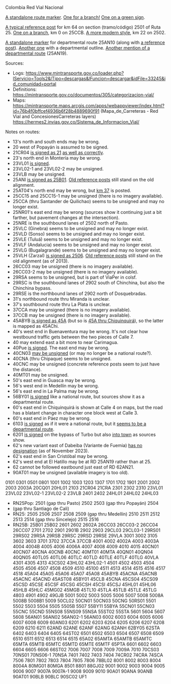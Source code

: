 Colombia Red Vial Nacional

[A standalone route marker](https://www.google.com/maps/@1.7545334,-77.2909335,3a,15y,340.29h,91.88t/data=!3m6!1e1!3m4!1sNP-wCRixRGc0MOmwZcZwzA!2e0!7i16384!8i8192?entry=ttu). [One for a branch!](https://www.google.com/maps/@8.9056773,-75.8016632,3a,28.4y,142.09h,87.4t/data=!3m6!1e1!3m4!1s7n_RUTch_l_dfUB2ASxHBA!2e0!7i16384!8i8192?entry=ttu) [One on a green sign](https://www.google.com/maps/@6.1530839,-75.5327083,3a,43y,138.97h,107.27t/data=!3m6!1e1!3m4!1sLHFj4aBG-rxtEoQx6ofb-Q!2e0!7i16384!8i8192?entry=ttu).

[A typical reference post](https://www.google.com/maps/@1.1111923,-77.3859513,3a,15y,206.33h,74.56t/data=!3m6!1e1!3m4!1sqgaDvWJgrUJ7bPau9BOPQA!2e0!7i13312!8i6656?entry=ttu) for km 64 on section (tramo/código) 2501 of Ruta 25. [One on a branch](https://www.google.com/maps/@2.4293666,-76.620974,3a,15.4y,58.46h,78.33t/data=!3m6!1e1!3m4!1sAL6KmFQYKGpjKORnXCJsYw!2e0!7i13312!8i6656?entry=ttu), km 0 on 25CCB. [A more modern style](https://www.google.com/maps/@1.327848,-77.2786018,3a,15.1y,66.25h,84.67t/data=!3m6!1e1!3m4!1seV6LO_kjs2UBgw-KZ4p3BA!2e0!7i16384!8i8192?entry=ttu), km 22 on 2502.

[A standalone marker](https://www.google.com/maps/@6.753454,-75.4887562,3a,15y,322.81h,86.87t/data=!3m6!1e1!3m4!1s8G_XpRiH8YWCcvwmR6jskg!2e0!7i16384!8i8192?entry=ttu) for departmental route 25AN10 (along with [a reference post](https://www.google.com/maps/@6.753324,-75.4887927,3a,15y,345.75h,81.4t/data=!3m7!1e1!3m5!1sSSM2emGD3A082p0atzMyDA!2e0!5s20151101T000000!7i13312!8i6656?entry=ttu)). [Another one](https://www.google.com/maps/@6.8826339,-75.6659979,3a,15y,310.12h,89.93t/data=!3m6!1e1!3m4!1stzUby1_v9GlYOESCO0HOcQ!2e0!7i16384!8i8192?entry=ttu) with a departmental outline. [Another mention of a departmental route](https://www.google.com/maps/@6.3841078,-75.4588402,3a,15.4y,139.03h,88.36t/data=!3m6!1e1!3m4!1saFiwcpKBdnC-2oMamL9RTQ!2e0!7i16384!8i8192?entry=ttu) (25AN19).

Sources:
* Logs: https://www.mintransporte.gov.co/loader.php?lServicio=Tools2&lTipo=descargas&lFuncion=descargar&idFile=33245&id_comunidad=portal
* Definitions: https://mintransporte.gov.co/documentos/305/categorizacion-vial/
* Maps: https://mintransporte.maps.arcgis.com/apps/webappviewer/index.html?id=76b4f0bffcef4936b6f28b4889690f91 (Mapa_de_Carreteras - Red Vial and ConcesionesCarreteras layers) https://hermes2.invias.gov.co/Sistema_de_Informacion_Vial/

Notes on routes:
* 13's north and south ends may be wrong.
* 20 west of Popayán is assumed to be signed.
* 21CR04 [is signed as 21](https://www.google.com/maps/@8.9573157,-75.8601316,3a,37.2y,293.23h,86.85t/data=!3m6!1e1!3m4!1splLrdEhLRpUu8b_RsKvqaQ!2e0!7i16384!8i8192?entry=ttu) [as well as correctly](https://www.google.com/maps/@8.931763,-75.9007758,3a,15.3y,26.65h,74.39t/data=!3m6!1e1!3m4!1shSgRohOGwZzycQM0dn3lxQ!2e0!7i16384!8i8192?entry=ttu).
* 23's north end in Montería may be wrong.
* 23VL01 [is signed](https://www.google.com/maps/@3.5452763,-76.489817,3a,15y,90.58h,88.68t/data=!3m6!1e1!3m4!1sY1iA_kYS3xwB-flsvZeJ4A!2e0!7i16384!8i8192?entry=ttu).
* 23VL02-1 and 23VL02-2 may be unsigned.
* 23VLB may be unsigned.
* 25ANI [is signed as 25B01](https://www.google.com/maps/@5.7368124,-75.6026485,3a,36.3y,40.35h,79.75t/data=!3m6!1e1!3m4!1s10u7DW2Wj5SsiK2j-C173w!2e0!7i16384!8i8192?entry=ttu). [Old reference posts](https://www.google.com/maps/@5.7431355,-75.6142468,3a,15y,123.27h,75.39t/data=!3m6!1e1!3m4!1s96LC_8OlF5nn8B6lUMWhNw!2e0!7i16384!8i8192?entry=ttu) still stand on the old alignment.
* 25AT04's north end may be wrong, but [km 37](https://www.google.com/maps/@11.0360821,-74.8325192,3a,15.6y,262.49h,82.07t/data=!3m6!1e1!3m4!1sxhOskj5IKKhd-5qDx9VF1A!2e0!7i16384!8i8192?entry=ttu) is posted.
* 25CC15 and 25CC15-1 may be unsigned (there is no imagery available).
* 25CCA (thru Santander de Quilichao) seems to be unsigned and may no longer exist.
* 25NR01's east end may be wrong (sources show it continuing just a bit farther, but pavement changes at the intersection).
* 25NRE is the southbound lanes of 2502 north of Pasto.
* 25VLC (Ginebra) seems to be unsigned and may no longer exist.
* 25VLD (Sonso) seems to be unsigned and may no longer exist.
* 25VLE (Tuluá) seems to be unsigned and may no longer exist.
* 25VLF (Andalucia) seems to be unsigned and may no longer exist.
* 25VLG (Bugalagrande) seems to be unsigned and may no longer exist.
* 25VLH (Zarzal) [is signed as 2506](https://www.google.com/maps/@4.3897331,-76.0624464,3a,32.2y,60.83h,81.67t/data=!3m6!1e1!3m4!1s4d6QRgVD2LG_aIHqduZZxQ!2e0!7i16384!8i8192?entry=ttu). [Old reference posts](https://www.google.com/maps/@4.3897972,-76.0689545,3a,15.8y,90.85h,66.69t/data=!3m6!1e1!3m4!1s8TM9oOuOvR3Yv71bnTxNGg!2e0!7i13312!8i6656?entry=ttu) still stand on the old alignment (as of 2013).
* 26CC03 may be unsigned (there is no imagery available).
* 26CC03-2 may be unsigned (there is no imagery available).
* 29RSA seems to be unsigned, but is part of ViaPer in colsf.
* 29RSC is the southbound lanes of 2902 south of Chinchina, but also the Chinchina bypass.
* 29RSE is the northbound lanes of 2902 north of Dosquebradas.
* 31's northbound route thru Miranda is unclear.
* 37's southbound route thru La Plata is unclear.
* 37CCA may be unsigned (there is no imagery available).
* 37CCB may be unsigned (there is no imagery available).
* 45ABYB [is signed as 45A](https://www.google.com/maps/@5.5998284,-73.8359361,3a,15y,300.88h,83.61t/data=!3m6!1e1!3m4!1sUL89qPZm4E1Riz8rl5ZAqg!2e0!7i16384!8i8192?entry=ttu) (but so is [45A thru Chiquinquirá](https://www.google.com/maps/@5.6140055,-73.8154137,3a,27.7y,102.72h,67.01t/data=!3m6!1e1!3m4!1sSi-BkkF3ymplvte4AolHJQ!2e0!7i16384!8i8192?entry=ttu)), so the latter is mapped as 45AChi.
* 40's west end in Buenaventura may be wrong. It's not clear how westbound traffic gets between the two pieces of Calle 7.
* 40 may extend east a bit more to near Carimagua.
* 40Pue [is signed](https://www.google.com/maps/@6.1895912,-67.5011131,3a,15y,102.6h,83.81t/data=!3m6!1e1!3m4!1sAF1QipNuysxs3gOdwzEPreTEYTsbGMFXlwt9IN6wIPkq!2e10!7i1920!8i1080?entry=ttu). The east end may be wrong.
* 40CN03 [may be unsigned](https://www.google.com/maps/@4.5553599,-74.2592082,3a,16.5y,61.89h,83.06t/data=!3m6!1e1!3m4!1smEKuJhLjJ8pRte6sl9qPmQ!2e0!7i16384!8i8192?entry=ttu) (or may no longer be a national route?).
* 40CNA (thru Chipaque) seems to be unsigned.
* 40CNC may be unsigned (concrete reference posts seem to just have the distance).
* 40MT01 may be unsigned.
* 50's east end in Guasca may be wrong.
* 56's west end in Medellín may be wrong.
* 56's east end in La Palma may be wrong.
* 56BY01 [is signed](https://www.google.com/maps/@5.0111831,-73.4288315,3a,24.2y,184.43h,76.58t/data=!3m6!1e1!3m4!1sRYQhRW0RVbgscYJ6JsZCMA!2e0!7i16384!8i8192?entry=ttu) like a national route, but sources show it as a departmental route.
* 60's east end in Chiquinquirá is shown at Calle 4 on maps, but the road has a blatant change in character one block west at Calle 3.
* 60's east end in Páez may be wrong.
* 6103 [is signed](https://www.google.com/maps/@5.7592354,-72.9063989,3a,26.4y,180.65h,84.34t/data=!3m6!1e1!3m4!1s-W0fsQi78uQ8AKScEKCf1w!2e0!7i16384!8i8192?entry=ttu) as if it were a national route, but it [seems to be a departmental route](https://mintransporte.gov.co/loader.php?lServicio=Tools2&lTipo=descargas&lFuncion=descargar&idFile=27214).
* 6201 [is signed](https://www.google.com/maps/@8.0786379,-76.6631551,3a,15.5y,324.33h,81.3t/data=!3m6!1e1!3m4!1shqYUEa-WhMjR-Krjy9v-7g!2e0!7i16384!8i8192?entry=ttu) on the bypass of Turbo but also [into town](https://www.google.com/maps/@8.0982214,-76.7197457,3a,48.3y,288.21h,81.82t/data=!3m6!1e1!3m4!1sPFiShMbwd8iol_k6FG3Bkw!2e0!7i16384!8i8192?entry=ttu) as sources show.
* 62's new variant east of Dabeiba (Variante de Fuemia) [has no designation](https://youtu.be/mDBZN27Ik1o?t=30) (as of November 2023).
* 62's east end in San Cristóbal may be wrong.
* 62's west end at El Hatillo may be at RD 25AN19 rather than at 25.
* 62 cannot be followed eastbound just east of RD 62AN21.
* 90AT01 may be unsigned (available imagery is too old).



0101
0301
0501
0801
1001
1002
1003
1203
1307
1701
1702
1901
2001
2002
2003
2003A
20CQ01
20HL01
2103
21CR04
21CRA
2301
2302
2310
23VL01
23VL02
23VL02-1
23VL02-2
23VLB
2401
2402
24HL01
24HL02
24HL03

* RN25Pop: 2501 (gap thru Pasto) 2502 2503 (gap thru Popayán) 2504
* (gap thru Santiago de Cali)
* RN25: 2505 2506 2507 2508 2509 (gap thru Medellín) 2510 2511 2512 2513 2514 (gap thru Sincelejo) 2515 2516
* RN25B: 25B01 25B02
2601
2602
2602A
26CC03
26CC03-2
26CC04
26CC07
2701
2702
2901
2901B
2902
2903
29CL03
29CL03-1
29RS01
29RS02
29RSA
29RSB
29RSC
29RSD
29RSE
29VLA
3001
3002
3105
3602
3603
3701
3702
37CCA
37CCB
4001
4002
4002A
4003
4003A
4004
4004B
4005
4006
4006A
4007
4008
4009
4010
4015
40CN01
40CN07
40CNA
40CNB
40CNC
40MT01
40MTA
40QN01
40QN04
40QN05
40TL05
40TL06
40TLC
40TLD
40TLE
40TLF
40TLG
40VLA
4301
4305
4313
43CS02
43HL02
43HL02-1
4501
4502
4503
4504
4505
4506
4507
4508
4509
4510
45100
4511
4513
4514
4515
4516
4517
4518
45A04
45A05
45A06
45A07
45A08
45ABYB
45ACNA
45ACNB
45ACNC
45ACND
45AST08
45BY01
45CLB
45CNA
45CS04
45CS09
45CSD
45CSE
45CSF
45CSG
45CSH
45CSI
45CSJ
45HL01
45HL06
45HLB
45HLC
45MG02
45MGB
45TL10
45TLA
45TLB
45TLE
45TLG
4803
4901
4902
49GJB
5001
5002
5003
5005
5006
5007
5008
5008A
5008B
5008B1
5009
50CL02
50CN01
50CN03
50CNG
50RS01
5501
5502
5503
5504
5505
5505B
5507
55BY11
55BYA
55CN01
55CN03
55CNC
55CND
55NS08
55NS09
55NSA
55ST02
55STA
5601
5604
5607
5608
56AN01
56AN02
56AN02-1
56AN03
6002
6003
6004
6005
6006
6007
6008
6009
60AN03
6201
6202
6203
6204
6205
6206
6207
6208
6209
6210
6211
62AND
62ANE
62ANF
62ANG
62ANH
62BY05
62STA
6402
6403
6404
6405
64ST02
6501
6502
6503
6504
6507
6508
6509
6510
6511
6512
6513
6514
6515
65A02
65AMTA
65AMTB
65AMTC
65MTA
65MTB
65MTC
65MTD
65MTE
65MTF
65PTA
6601
6602
6603
6604
6605
6606
66ST02
7006
7007
7008
7009
7009A
7010
70CS03
70NS01
70NS06-1
70NSA
7401
7402
7403
7404
74CR02
74CRA
74SCA
7506
7801
7802
7803
7804
7805
7806
78BL02
8001
8002
8003
8004
8004A
80MG01
80MGA
8501
8801
88GJ02
9001
9002
9003
9004
9005
9006
9007
9007A
9007A-1
9008
9009
9010
90A01
90ANA
90ANB
90AT01
90BLB
90BLC
90SC02
UF1
